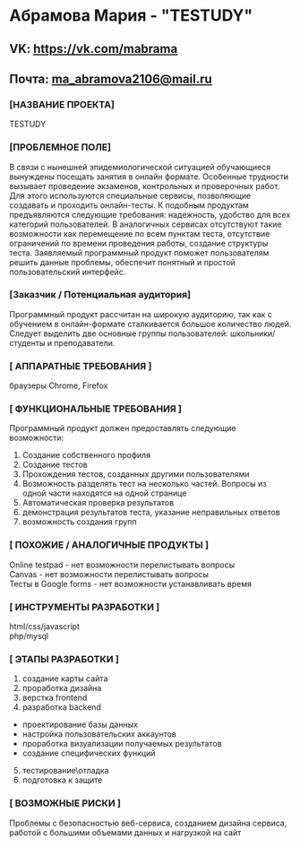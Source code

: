 # Абрамова Мария - "TESTUDY"
## VK: https://vk.com/mabrama
## Почта: ma_abramova2106@mail.ru


### [НАЗВАНИЕ ПРОЕКТА]
TESTUDY
### [ПРОБЛЕМНОЕ ПОЛЕ]
В связи с нынешней эпидемиологической ситуацией обучающиеся вынуждены посещать занятия в онлайн формате. Особенные трудности вызывает проведение экзаменов, контрольных и проверочных работ. Для этого используются специальные сервисы, позволяющие создавать и проходить онлайн-тесты. К подобным продуктам предъявляются следующие требования: надежность,  удобство для всех категорий пользователей. В аналогичных сервисах отсутствуют такие возможности как перемещение по всем пунктам теста, отсутствие ограничений по времени проведения работы, создание структуры теста. Заявляемый программный продукт поможет пользователям решить данные проблемы, обеспечит понятный и простой пользовательский интерфейс.


### [Заказчик / Потенциальная аудитория]
Программный продукт рассчитан на широкую аудиторию, 
так как с обучением в онлайн-формате сталкивается большое количество людей. 
Следует выделить две основные группы пользователей: школьники/студенты и преподаватели.
### [ АППАРАТНЫЕ ТРЕБОВАНИЯ ]
браузеры Chrome, Firefox

### [ ФУНКЦИОНАЛЬНЫЕ ТРЕБОВАНИЯ ]

Программный продукт должен предоставлять следующие возможности:
1. Создание собственного профиля
2. Создание тестов
3. Прохождения тестов, созданных другими пользователями
4. Возможность разделять тест на несколько частей. Вопросы из одной части находятся на одной странице
5. Автоматическая проверка результатов 
6. демонстрация результатов теста, указание неправильных ответов
7. возможность создания групп

### [ ПОХОЖИЕ / АНАЛОГИЧНЫЕ ПРОДУКТЫ ]
Online testpad - нет возможности перелистывать вопросы
<br/>
Canvas - нет возможности перелистывать вопросы
<br/> 
Тесты в Google forms - нет возможности устанавливать время

### [ ИНСТРУМЕНТЫ РАЗРАБОТКИ ]

html/css/javascript
<br/> php/mysql

### [ ЭТАПЫ РАЗРАБОТКИ ]

1. создание карты сайта
2. проработка дизайна
3. верстка frontend
4. разработка backend
  * проектирование базы данных
  * настройка пользовательских аккаунтов
  * проработка визуализации получаемых результатов
  * создание специфических функций
5. тестирование\отладка
6. подготовка к защите

### [ ВОЗМОЖНЫЕ РИСКИ ]
Проблемы с безопасностью веб-сервиса, созданием дизайна сервиса, работой с большими объемами данных и нагрузкой на сайт
